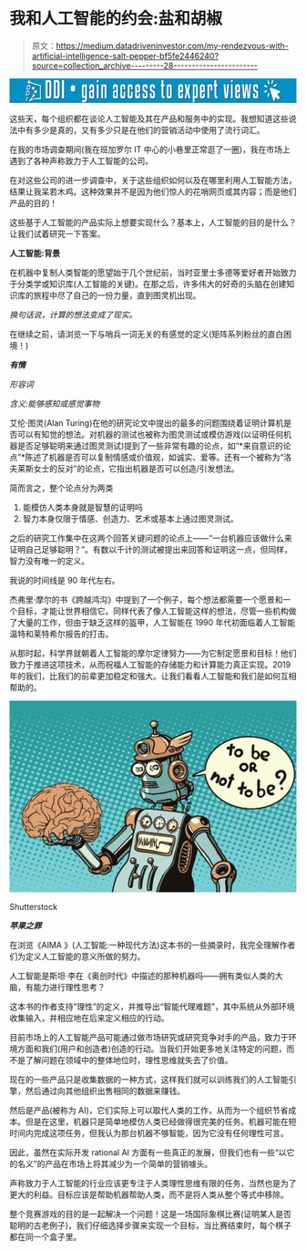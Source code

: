 # 我和人工智能的约会:盐和胡椒

> 原文：<https://medium.datadriveninvestor.com/my-rendezvous-with-artificial-intelligence-salt-pepper-bf5fe2446240?source=collection_archive---------28----------------------->

[![](img/fe253c6edadb8854646a76a0e27f85f0.png)](http://www.track.datadriveninvestor.com/1B9E)

这些天，每个组织都在谈论人工智能及其在产品和服务中的实现。我想知道这些说法中有多少是真的，又有多少只是在他们的营销活动中使用了流行词汇。

在我的市场调查期间(我在班加罗尔 IT 中心的小巷里正常逛了一圈)，我在市场上遇到了各种声称致力于人工智能的公司。

在对这些公司的进一步调查中，关于这些组织如何以及在哪里利用人工智能方法，结果让我呆若木鸡。这种效果并不是因为他们惊人的花哨网页或其内容；而是他们产品的目的！

这些基于人工智能的产品实际上想要实现什么？基本上，人工智能的目的是什么？让我们试着研究一下答案。

**人工智能:背景**

在机器中复制人类智能的愿望始于几个世纪前，当时亚里士多德等爱好者开始致力于分类学或知识库(人工智能的关键)。在那之后，许多伟大的好奇的头脑在创建知识库的旅程中尽了自己的一份力量，直到图灵机出现。

*换句话说，计算的想法变成了现实。*

在继续之前，请浏览一下与哨兵一词无关的有感觉的定义(矩阵系列粉丝的直白困境！)

***有情***

*形容词*

*含义:能够感知或感觉事物*

艾伦·图灵(Alan Turing)在他的研究论文中提出的最多的问题围绕着证明计算机是否可以有知觉的想法。对机器的测试也被称为图灵测试或模仿游戏(以证明任何机器是否足够聪明来通过图灵测试)提到了一些非常有趣的论点，如“*来自意识的论点”*陈述了机器是否可以复制情感或价值观，如诚实、爱等。还有一个被称为“洛夫莱斯女士的反对”的论点，它指出机器是否可以创造/引发想法。

简而言之，整个论点分为两类

1.  能模仿人类本身就是智慧的证明吗
2.  智力本身仅限于情感、创造力、艺术或基本上通过图灵测试。

之后的研究工作集中在这两个回答关键问题的论点上——“一台机器应该做什么来证明自己足够聪明？”。有数以千计的测试被提出来回答和证明这一点，但同样，智力没有唯一的定义。

我说的时间线是 90 年代左右。

杰弗里·摩尔的书《跨越鸿沟》中提到了一个例子，每个想法都需要一个愿景和一个目标，才能让世界相信它。同样代表了像人工智能这样的想法，尽管一些机构做了大量的工作，但由于缺乏这样的盔甲，人工智能在 1990 年代初面临着人工智能温特和莱特希尔报告的打击。

从那时起，科学界就朝着人工智能的摩尔定律努力——为它制定愿景和目标！他们致力于推进这项技术，从而祝福人工智能的存储能力和计算能力真正实现。2019 年的我们，比我们的前辈更加稳定和强大。让我们看看人工智能和我们是如何互相帮助的。

![](img/de18a8a17eddaa3662e6461c7b2428a7.png)

Shutterstock

***苹果之罪***

在浏览《AIMA 》(人工智能:一种现代方法)这本书的一些摘录时，我完全理解作者们为定义人工智能的意义所做的努力。

人工智能是斯坦·李在《奥创时代》中描述的那种机器吗——拥有类似人类的大脑，有能力进行理性思考？

这本书的作者支持“理性”的定义，并推导出“智能代理难题”，其中系统从外部环境收集输入，并相应地在后来定义相应的行动。

目前市场上的人工智能产品可能通过做市场研究或研究竞争对手的产品，致力于环境方面和我们(用户和创造者)创造的行动。当我们开始更多地关注特定的问题，而不是了解问题在领域中的整体地位时，理性思维就失去了价值。

现在的一些产品只是收集数据的一种方式，这样我们就可以训练我们的人工智能引擎，然后通过向其他组织出售相同的数据来赚钱。

然后是产品(被称为 AI)，它们实际上可以取代人类的工作，从而为一个组织节省成本。但是在这里，机器只是简单地模仿人类已经做得很完美的任务。机器可能在短时间内完成这项任务，但我认为那台机器不够智能，因为它没有任何理性可言。

因此，虽然在实际开发 rational AI 方面有一些真正的发展，但我们也有一些“以它的名义”的产品在市场上将其减少为一个简单的营销噱头。

声称致力于人工智能的行业应该更专注于人类理性思维有限的任务，当然也是为了更大的利益。目标应该是帮助机器帮助人类，而不是将人类从整个等式中移除。

整个竞赛游戏的目的是一起解决一个问题！这是一场国际象棋比赛(证明某人是否聪明的古老例子)，我们仔细选择步骤来实现一个目标，当比赛结束时，每个棋子都在同一个盒子里。